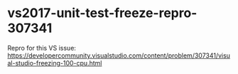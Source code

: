 # vs2017-unit-test-freeze-repro-307341
Repro for this VS issue: https://developercommunity.visualstudio.com/content/problem/307341/visual-studio-freezing-100-cpu.html
